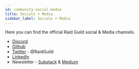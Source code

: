 ```yaml
---
id: community-social-media
title: Socials + Media
sidebar_label: Socials + Media
---
```


Here you can find the official Raid Guild social & Media channels.

-   [Discord](https://discord.gg/Z2PMbXN)
-   [Github](https://github.com/raid-guild/)
-   [Twitter](https://twitter.com/RaidGuild) - @RaidGuild
-   [LinkedIn](https://www.linkedin.com/company/raid-guild/mycompany/)
-   Newsletter - [Substack](https://raidguild.substack.com/) & [Medium](https://medium.com/raid-guild)
